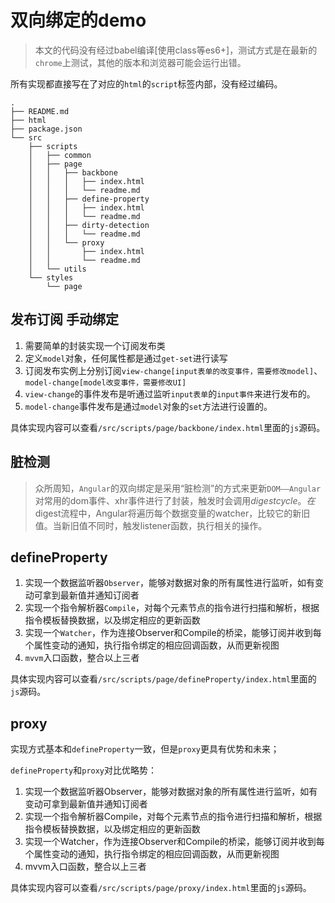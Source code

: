 # 双向绑定的demo
>本文的代码没有经过babel编译[使用class等es6+]，测试方式是在最新的`chrome`上测试，其他的版本和浏览器可能会运行出错。

所有实现都直接写在了对应的`html`的`script`标签内部，没有经过编码。
````
.
├── README.md
├── html
├── package.json
└── src
    ├── scripts
    │   ├── common
    │   ├── page
    │   │   ├── backbone
    │   │   │   ├── index.html
    │   │   │   └── readme.md
    │   │   ├── define-property
    │   │   │   ├── index.html
    │   │   │   └── readme.md
    │   │   ├── dirty-detection
    │   │   │   └── readme.md
    │   │   └── proxy
    │   │       ├── index.html
    │   │       └── readme.md
    │   └── utils
    └── styles
        └── page
````

## 发布订阅 手动绑定

1. 需要简单的封装实现一个订阅发布类
2. 定义`model`对象，任何属性都是通过`get-set`进行读写
3. 订阅发布实例上分别订阅`view-change[input表单的改变事件，需要修改model]`、`model-change[model改变事件，需要修改UI]`
4. `view-change`的事件发布是听通过监听`input表单`的`input事件`来进行发布的。
5. `model-change`事件发布是通过`model`对象的`set`方法进行设置的。

具体实现内容可以查看`/src/scripts/page/backbone/index.html`里面的`js`源码。

## 脏检测
>众所周知，`Angular`的双向绑定是采用“脏检测”的方式来更新`DOM——Angular`对常用的dom事件、xhr事件进行了封装，触发时会调用$digest cycle。在$digest流程中，Angular将遍历每个数据变量的watcher，比较它的新旧值。当新旧值不同时，触发listener函数，执行相关的操作。


## defineProperty

 1. 实现一个数据监听器`Observer`，能够对数据对象的所有属性进行监听，如有变动可拿到最新值并通知订阅者 
 2. 实现一个指令解析器`Compile`，对每个元素节点的指令进行扫描和解析，根据指令模板替换数据，以及绑定相应的更新函数 
 3. 实现一个`Watcher`，作为连接Observer和Compile的桥梁，能够订阅并收到每个属性变动的通知，执行指令绑定的相应回调函数，从而更新视图 
 4. `mvvm`入口函数，整合以上三者

具体实现内容可以查看`/src/scripts/page/defineProperty/index.html`里面的`js`源码。

## proxy
实现方式基本和`defineProperty`一致，但是`proxy`更具有优势和未来；

`defineProperty`和`proxy`对比优略势：


 1. 实现一个数据监听器Observer，能够对数据对象的所有属性进行监听，如有变动可拿到最新值并通知订阅者 
 2. 实现一个指令解析器Compile，对每个元素节点的指令进行扫描和解析，根据指令模板替换数据，以及绑定相应的更新函数 
 3. 实现一个Watcher，作为连接Observer和Compile的桥梁，能够订阅并收到每个属性变动的通知，执行指令绑定的相应回调函数，从而更新视图 
 4. mvvm入口函数，整合以上三者

具体实现内容可以查看`/src/scripts/page/proxy/index.html`里面的`js`源码。